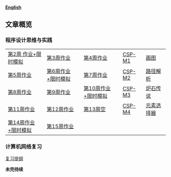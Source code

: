 ﻿ [**English**](./en-index.md)  
  
## 文章概览  

### 程序设计思维与实践  


   | | | | | | 
   |---|---|---|---|---| 
   | [第2周 作业+限时模拟](./week2.md) | [第3周作业](./week3.md) |[第4周作业](./week4.md) | [CSP-M1](./CSP-M1.md) |[画图](./CSP-201512-3.md)| 
   | [第5周作业](./week5.md)| [第6周作业+限时模拟](./week6.md) |[第7周作业](./week7.md)|[CSP-M2](./CSP-M2.md)|[路径解析](./CSP-201604-3.md)| 
   |[第8周作业](./week8.md)|[第9周作业](./week9.md)|[第10周作业+限时模拟](./week10.md)|[CSP-M3](./CSP-M3.md) |[炉石传说](./CSP-201609-3.md) | 
   |[第11周作业](./week11.md) | [第12周作业](./week12.md) |[第13周空](./week13.md)  |[CSP-M4](./CSP-M4.md) |[元素选择器](./CSP-201809-3.md)| 
   |[第14周作业+限时模拟](./week14.md) |[第15周作业](./week15.md)  | | | | 
   
   
### 计算机网络复习
   
   [复习提纲](./CN/day1.md)
   
   
   
   **未完待续**
      
